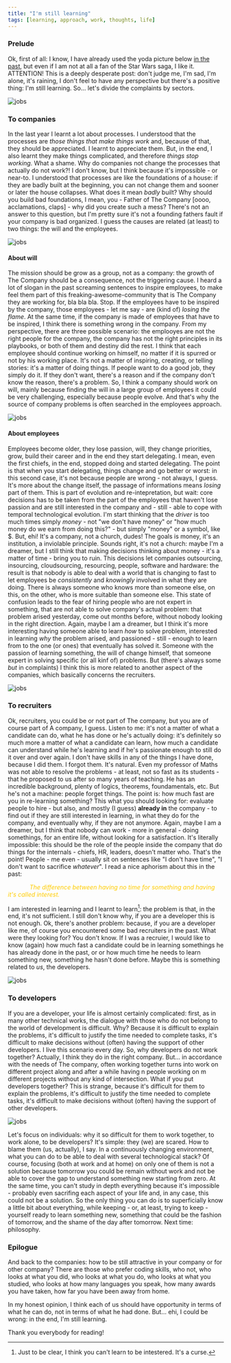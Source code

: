 ```yaml
---
title: "I'm still learning"
tags: [learning, approach, work, thoughts, life]
---
```


### Prelude
Ok, first of all: I know, I have already used the yoda picture below [in the past](https://madeddu.xyz/posts/fundamentals), but even if I am not at all a fan of the Star Wars saga, I like it. ATTENTION! This is a deeply desperate post: don't judge me, I'm sad, I'm alone, it's raining, I don't feel to have any perspective but there's a positive thing: I'm still learning. So... let's divide the complaints by sectors.

![jobs](http://starwarsblog.starwars.com/wp-content/uploads/2017/05/yoda-advice-featured-1.jpg)

### To companies
In the last year I learnt a lot about processes. I understood that the processes are _those things that make things work_ and, because of that, they should be appreciated. I learnt to appreciate them. But, in the end, I also learnt they make things complicated, and therefore _things stop working_. What a shame. Why do companies not change the processes that actually do not work?! I don't know, but I think because it's impossible - or near-to. I understood that processes are like the foundations of a house: if they are badly built at the beginning, you can not change them and sooner or later the house collapses. What does it mean _badly_ built? Why should you build bad foundations, I mean, you - Father of The Company [oooo, acclamations, claps] - why did you create such a mess? There's not an answer to this question, but I'm pretty sure it's not a founding fathers fault if your company is bad organized. I guess the causes are related (at least) to two things: the will and the employees.

![jobs](https://image.ibb.co/d9KkCx/how_to_incorporate_a_private_company_in_singapore.jpg)

#### About will
The mission should be grow as a group, not as a company: the growth of The Company should be a consequence, not the triggering cause. I heard a lot of slogan in the past screaming sentences to inspire employees, to make feel them part of this freaking-awesome-community that is The Company they are working for, bla bla bla. Stop. If the employees have to be inspired by the company, those employees - let me say - are (kind of) _losing the flame_. At the same time, if the company is made of employees that have to be inspired, I think there is something wrong in the company. From my perspective, there are three possible scenario: the emplooyes are not the right people for the company, the company has not the right principles in its playbooks, or both of them and destiny did the rest. I think that each employee should continue working on himself, no matter if it is spurred or not by his working place. It's not a matter of inspiring, creating, or telling stories: it's a matter of doing things. If people want to do a good job, they simply do it. If they don't want, there's a reason and if the company don't know the reason, there's a problem. So, I think a company should work on will, mainly because finding the will in a large group of employees it could be very challenging, especially because people evolve. And that's why the source of company problems is often searched in the employees approach.

![jobs](http://www.serialminds.com/wp-content/uploads/2016/10/Stranger-Things-Will-2.jpg)

#### About employees
Employees become older, they lose passion, will, they change priorities, grow, build their career and in the end they start delegating. I mean, even the first chiefs, in the end, stopped doing and started delegating. The point is that when you start delegating, things change and go better or worst: in this second case, it's not because people are wrong - not always, I guess. It's more about the change itself, the passage of informations means _losing_ part of them. This is part of evolution and re-intepretation, but wait: core decisions has to be taken from the part of the employees that haven't lose passion and are still interested in the company and - still - able to cope with temporal technological evolution. I'm start thinking that the _driver_ is too much times simply _money_ - not "we don't have money" or "how much money do we earn from doing this?" - but simply "money" or a symbol, like $. But, ehi! It's a company, not a church, dudes! The goals is money, it's an institution, a inviolable principle. Sounds right, it's not a church: maybe I'm a dreamer, but I still think that making decisions thinking about money - it's a matter of time - bring you to ruin. This decisions let companies outsourcing, insourcing, cloudsourcing, resourcing, people, software and hardware: the result is that nobody is able to deal with a world that is changing to fast to let employees be _consistently_ and _knowingly_ involved in what they are doing. There is always someone who knows more than someone else, on this, on the other, who is more suitable than someone else. This state of confusion leads to the fear of hiring people who are not expert in something, that are not able to solve company's actual problem: that problem arised yesterday, come out months before, without nobody looking in the right direction. Again, maybe I am a dreamer, but I think it's more interesting having someone able to learn _how_ to solve problem, interested in learning _why_ the problem arised, and passioned - still - enough to learn from to the one (or ones) that eventually has solved it. Someone with the passion of learning something, the will of change himself, that someone expert in solving specific (or all kinf of) problems. But (there's always some _but_ in complaints) I think this is more related to another aspect of the companies, which basically concerns the recruiters.

![jobs](https://i.pinimg.com/originals/8f/9d/70/8f9d70ff98add4dd0d38074e39099799.jpg)

### To recruiters
Ok, recruiters, you could be or not part of The company, but you are of course part of A company, I guess. Listen to me: it's not a matter of what a candidate can do, what he has done or he's actually doing: it's definitely so much more a matter of what a candidate can learn, how much a candidate can understand while he's learning and if he's passionate enough to still do it over and over again. I don't have skills in any of the things I have done, because I did them. I forgot them. It's natural. Even my professor of Maths was not able to resolve the problems - at least, not so fast as its students - that he proposed to us after so many years of teaching. He has an incredible background, plenty of logics, theorems, foundamentals, etc. But he's not a machine: people forget things. The point is: how much fast are you in re-learning something? This what you should looking for: evaluate people to hire - but also, and mostly (I guess) __already in__ the company - to find out if they are still interested in learning, in what they do for the company, and eventually why, if they are not anymore. Again, maybe I am a dreamer, but I think that nobody can work - more in general - doing somethings, for an entire life, without looking for a satisfaction. It's literally impossible: this should be the role of the people inside the company that do things for the internals - chiefs, HR, leaders, doesn't matter who. That's the point! People - me even - usually sit on sentences like "I don't have time", "I don't want to sacrifice _whatever_". I read a nice aphorism about this in the past:

<span style="color:#ffcc00; font-size: bold; margin-left: 10%;">_The difference between having no time for something and having it's called interest._</span>

I am interested in learning and I learnt to learn[^note]: the problem is that, in the end, it's not sufficient. I still don't know why, if you are a developer this is not enough. Ok, there's another problem: because, if you are a developer like me, of course you encountered some bad recruiters in the past. What were they looking for? You don't know. If I was a recruier, I would like to know (again) how much fast a candidate could be in learning somethings he has already done in the past, or or how much time he needs to learn something new, something he hasn't done before. Maybe this is something related to _us_, the developers.

![jobs](http://hr.sparkhire.com/wp-content/uploads/2015/11/Spark-Hire-Analytical-Skills-Recruiters-870x400.jpg)

### To developers
If you are a developer, your life is almost certainly complicated: first, as in many other technical works, the dialogue with those who do not belong to the world of development is difficult. Why? Because it is difficult to explain the problems, it's difficult to justify the time needed to complete tasks, it's difficult to make decisions without (often) having the support of other developers. I live this scenario every day. So, why developers do not work together? Actually, I think they do in the right company. But... in accordance with the needs of The company, often working together turns into work on different project along and after a while having n people working on m different projects without any kind of intersection. What if you put developers together? This is strange, because it's difficult for them to explain the problems, it's difficult to justify the time needed to complete tasks, it's difficult to make decisions without (often) having the support of other developers.

![jobs](http://www.nu.or.id/o-client/nu_or_id/pictures/post/big/1466889900576ef6acb2202.jpg)

Let's focus on individuals: why it so difficult for them to work together, to work alone, to be developers? It's simple: they (we) are scared. How to blame them (us, actually), I say. In a continuously changing environment, what you can do to be able to deal with several technological stack? Of course, focusing (both at work and at home) on only one of them is not a solution because tomorrow you could be remain without work and not be able to cover the gap to understand something new starting from zero. At the same time, you can't study in depth everything because it's impossible - probably even sacrifing each aspect of your life and, in any case, this could not be a solution. So the only thing you can do is to superficially know a little bit about everything, while keeping - or, at least, trying to keep - yourself ready to learn something new, something that could be the fashion of tomorrow, and the shame of the day after tomorrow. Next time: philosophy.

### Epilogue
And back to the companies: how to be still attractive in your company or for other company? There are those who prefer coding skills, who not, who looks at what you did, who looks at what you do, who looks at what you studied, who looks at how many languages you speak, how many awards you have taken, how far you have been away from home.

In my honest opinion, I think each of us should have opportunity in terms of what he can do, not in terms of what he had done. But... ehi, I could be wrong: in the end, I'm still learning.

Thank you everybody for reading!

[^note]: Just to be clear, I think you can't learn to be intestered. It's a curse.